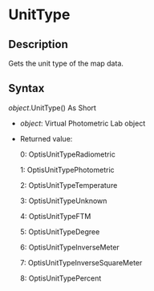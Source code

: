 # UnitType 

## Description 

Gets the unit type of the map data.

## Syntax 

*object*.UnitType\(\) As Short

- *object*: Virtual Photometric Lab object

- Returned value:

    0: OptisUnitTypeRadiometric

    1: OptisUnitTypePhotometric

    2: OptisUnitTypeTemperature

    3: OptisUnitTypeUnknown

    4: OptisUnitTypeFTM

    5: OptisUnitTypeDegree

    6: OptisUnitTypeInverseMeter

    7: OptisUnitTypeInverseSquareMeter

    8: OptisUnitTypePercent



